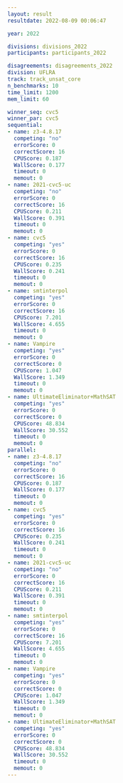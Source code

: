 ```yaml
---
layout: result
resultdate: 2022-08-09 00:06:47

year: 2022

divisions: divisions_2022
participants: participants_2022

disagreements: disagreements_2022
division: UFLRA
track: track_unsat_core
n_benchmarks: 10
time_limit: 1200
mem_limit: 60

winner_seq: cvc5
winner_par: cvc5
sequential:
- name: z3-4.8.17
  competing: "no"
  errorScore: 0
  correctScore: 16
  CPUScore: 0.187
  WallScore: 0.177
  timeout: 0
  memout: 0
- name: 2021-cvc5-uc
  competing: "no"
  errorScore: 0
  correctScore: 16
  CPUScore: 0.211
  WallScore: 0.391
  timeout: 0
  memout: 0
- name: cvc5
  competing: "yes"
  errorScore: 0
  correctScore: 16
  CPUScore: 0.235
  WallScore: 0.241
  timeout: 0
  memout: 0
- name: smtinterpol
  competing: "yes"
  errorScore: 0
  correctScore: 16
  CPUScore: 7.201
  WallScore: 4.655
  timeout: 0
  memout: 0
- name: Vampire
  competing: "yes"
  errorScore: 0
  correctScore: 0
  CPUScore: 1.047
  WallScore: 1.349
  timeout: 0
  memout: 0
- name: UltimateEliminator+MathSAT
  competing: "yes"
  errorScore: 0
  correctScore: 0
  CPUScore: 48.834
  WallScore: 30.552
  timeout: 0
  memout: 0
parallel:
- name: z3-4.8.17
  competing: "no"
  errorScore: 0
  correctScore: 16
  CPUScore: 0.187
  WallScore: 0.177
  timeout: 0
  memout: 0
- name: cvc5
  competing: "yes"
  errorScore: 0
  correctScore: 16
  CPUScore: 0.235
  WallScore: 0.241
  timeout: 0
  memout: 0
- name: 2021-cvc5-uc
  competing: "no"
  errorScore: 0
  correctScore: 16
  CPUScore: 0.211
  WallScore: 0.391
  timeout: 0
  memout: 0
- name: smtinterpol
  competing: "yes"
  errorScore: 0
  correctScore: 16
  CPUScore: 7.201
  WallScore: 4.655
  timeout: 0
  memout: 0
- name: Vampire
  competing: "yes"
  errorScore: 0
  correctScore: 0
  CPUScore: 1.047
  WallScore: 1.349
  timeout: 0
  memout: 0
- name: UltimateEliminator+MathSAT
  competing: "yes"
  errorScore: 0
  correctScore: 0
  CPUScore: 48.834
  WallScore: 30.552
  timeout: 0
  memout: 0
---
```

